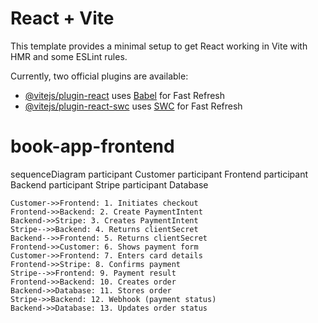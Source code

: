 # React + Vite

This template provides a minimal setup to get React working in Vite with HMR and some ESLint rules.

Currently, two official plugins are available:

- [@vitejs/plugin-react](https://github.com/vitejs/vite-plugin-react/blob/main/packages/plugin-react/README.md) uses [Babel](https://babeljs.io/) for Fast Refresh
- [@vitejs/plugin-react-swc](https://github.com/vitejs/vite-plugin-react-swc) uses [SWC](https://swc.rs/) for Fast Refresh
# book-app-frontend



sequenceDiagram
    participant Customer
    participant Frontend
    participant Backend
    participant Stripe
    participant Database

    Customer->>Frontend: 1. Initiates checkout
    Frontend->>Backend: 2. Create PaymentIntent
    Backend->>Stripe: 3. Creates PaymentIntent
    Stripe-->>Backend: 4. Returns clientSecret
    Backend-->>Frontend: 5. Returns clientSecret
    Frontend->>Customer: 6. Shows payment form
    Customer->>Frontend: 7. Enters card details
    Frontend->>Stripe: 8. Confirms payment
    Stripe-->>Frontend: 9. Payment result
    Frontend->>Backend: 10. Creates order
    Backend->>Database: 11. Stores order
    Stripe->>Backend: 12. Webhook (payment status)
    Backend->>Database: 13. Updates order status